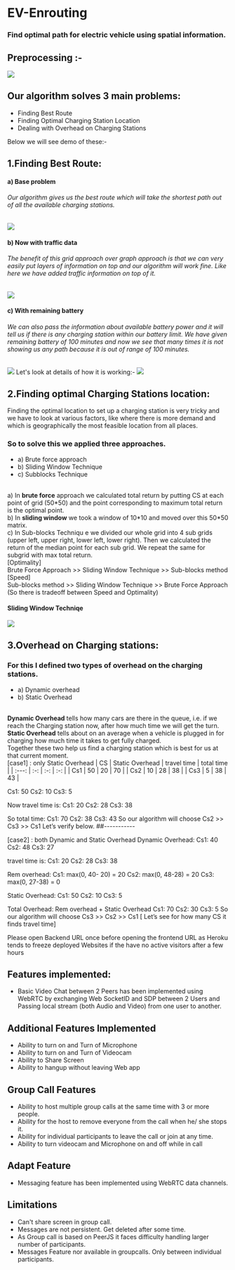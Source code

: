 # EV-Enrouting
<h3>Find optimal path for electric vehicle using spatial information.</h3>

<h2>Preprocessing :-</h1>
<p></p>
<img src="Images/x1_2.gif" />

## Our algorithm solves 3 main problems: 
 * Finding Best Route
 * Finding Optimal Charging Station Location
 * Dealing with Overhead on Charging Stations

Below we will see demo of these:-

## 1.Finding Best Route: 
<h4> a) Base problem </h4>
<h6>Our algorithm gives us the best route which will take the shortest path out of all the available charging stations.</h6>
<img src="Images/x1_4.gif" />
<h4> b) Now with traffic data </h4>
<h6>The benefit of this grid approach over graph approach is that we can very easily put layers of information on top and our algorithm will work fine. Like here we have added traffic information on top of it.</h6>
<img src="Images/x1_5.gif" />
<h4> c) With remaining battery<h4>
<h6>We can also pass the information about available battery power and it will tell us if there is any charging station within our battery limit. We have given remaining battery of 100 minutes and now we see that many times it is not showing us any path  because it is out of range of 100 minutes. </h6>
<img src="Images/x1_8.gif" />
Let's look at details of how it is working:-
<img src="Images/x1_10.gif" />

## 2.Finding optimal Charging Stations location:
Finding the optimal location to set up a charging station is very tricky and we have to look at various factors, like where there is more demand and  which is geographically the most feasible location from all places.
### So to solve this we applied three approaches. 
 * a) Brute force approach
 * b) Sliding Window Technique
 * c) Subblocks Technique

<br>
a) In <b>brute force</b> approach we calculated total return by putting CS at each point of grid (50*50) and the point corresponding to maximum total return is the optimal point.<br>
b) In <b>sliding window</b>  we took a window of 10*10 and moved over this 50*50 matrix.<br>
c) In </b>Sub-blocks Techniqu</b> e we divided our whole grid into 4 sub grids (upper left, upper right, lower left, lower right). Then we calculated the return of the median point for each sub grid. We repeat the same for subgrid with max total return.<br>
[Optimality]<br>
Brute Force Approach >> Sliding Window Technique >> Sub-blocks method <br>
[Speed]<br>
Sub-blocks method >> Sliding Window Technique >> Brute Force Approach<br>
(So there is tradeoff between Speed and Optimality)
<h4>Sliding Window Techniqe </h4>
<img src="Images/x1_11.gif" />

## 3.Overhead on Charging stations:
### For this I defined two types of overhead on the charging stations. 
 * a) Dynamic overhead 
 * b) Static Overhead 
<br>
<b>Dynamic Overhead</b> tells how many cars are there in the queue, i.e. if we reach the Charging station now, after how much time we will get the turn. <br>
<b>Static Overhead</b> tells about on an average when a vehicle is plugged in for charging how much time it takes to get fully charged. <br>
Together these two help us find a charging station which is best for us at that current moment.<br>
[case1] : only Static Overhead
| CS | Static Overhead  | travel time  | total time |
| :---:   | :-: | :-: | :-: |
| Cs1 | 50 | 20 | 70 |
| Cs2 | 10 | 28 | 38 |
| Cs3 | 5 | 38 | 43 |

Cs1: 50
Cs2: 10
Cs3: 5 

Now travel time is: 
Cs1: 20
Cs2: 28
Cs3: 38

So total time: 
Cs1: 70 
Cs2: 38 
Cs3: 43 
So our algorithm will choose Cs2 >> Cs3 >> Cs1 
Let’s verify below.
##-----------

[case2] : both Dynamic and Static Overhead 
Dynamic Overhead: 
Cs1: 40
Cs2: 48
Cs3: 27

travel time is: 
Cs1: 20
Cs2: 28
Cs3: 38

Rem overhead: 
Cs1: max(0, 40- 20) = 20 
Cs2: max(0, 48-28) = 20
Cs3: max(0, 27-38) = 0

Static Overhead:
Cs1: 50
Cs2: 10
Cs3: 5 

Total Overhead: Rem overhead + Static Overhead 
Cs1: 70
Cs2: 30
Cs3: 5 
So our algorithm will choose Cs3 >> Cs2 >> Cs1 
[ Let’s see for how many CS it finds travel time]

Please open Backend URL once before opening the frontend URL as Heroku tends to freeze deployed Websites if the have no active visitors after a few hours

## Features implemented:
* Basic Video Chat between 2 Peers has been implemented using WebRTC by exchanging Web SocketID and SDP between 2 Users and Passing local stream (both Audio and Video) from one user to another.

## Additional Features Implemented
* Ability to turn on and Turn of Microphone
* Ability to turn on and Turn of Videocam
* Ability to Share Screen​
* Ability to hangup without leaving Web app​

## Group Call Features
* Ability to host multiple group calls at the same time with 3 or more people.
* Ability for the host to remove everyone from the call when he/ she stops it.
* Ability for individual participants to leave the call or join at any time.
* Ability to turn videocam and Microphone on and off while in call

## Adapt Feature
* Messaging feature has been implemented using WebRTC data channels.

## Limitations
* Can't share screen in group call.
* Messages are not persistent. Get deleted after some time.
* As Group call is based on PeerJS it faces difficulty handling larger number of participants.
* Messages Feature nor available in groupcalls. Only between individual participants.
